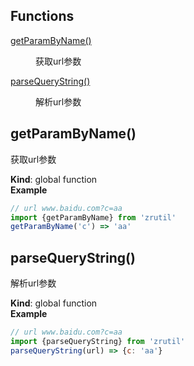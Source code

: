 ## Functions

<dl>
<dt><a href="#getParamByName">getParamByName()</a></dt>
<dd><p>获取url参数</p>
</dd>
<dt><a href="#parseQueryString">parseQueryString()</a></dt>
<dd><p>解析url参数</p>
</dd>
</dl>

<a name="getParamByName"></a>

## getParamByName()
获取url参数

**Kind**: global function  
**Example**  
```js
// url www.baidu.com?c=aa
import {getParamByName} from 'zrutil'
getParamByName('c') => 'aa'
```
<a name="parseQueryString"></a>

## parseQueryString()
解析url参数

**Kind**: global function  
**Example**  
```js
// url www.baidu.com?c=aa
import {parseQueryString} from 'zrutil'
parseQueryString(url) => {c: 'aa'}
```
